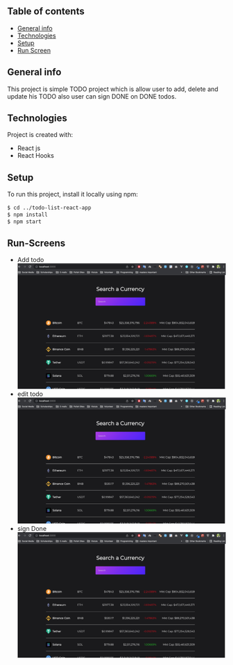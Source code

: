 ## Table of contents
* [General info](#general-info)
* [Technologies](#technologies)
* [Setup](#setup)
* [Run Screen](#Run-Screens)

## General info
This project is simple TODO project which is allow user to add, delete and update his TODO also user can sign DONE on DONE todos.
	
## Technologies
Project is created with:
* React js
* React Hooks


	
## Setup
To run this project, install it locally using npm:

```
$ cd ../todo-list-react-app
$ npm install
$ npm start
```
## Run-Screens
* Add todo 
![Run](https://github.com/KamalEssam/react-api-crypto-tracker/blob/main/img/run.png)
* edit todo
![Run](https://github.com/KamalEssam/react-api-crypto-tracker/blob/main/img/run.png)
* sign Done
![Run](https://github.com/KamalEssam/react-api-crypto-tracker/blob/main/img/run.png)
